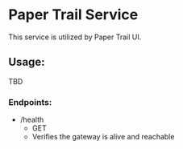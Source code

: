 # Paper Trail Service

This service is utilized by Paper Trail UI.

## Usage:

TBD

### Endpoints:

- /health
  - GET
  - Verifies the gateway is alive and reachable
